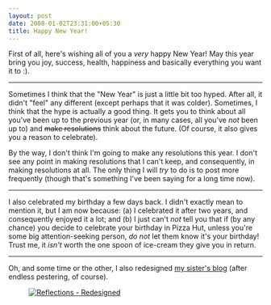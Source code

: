 ```yaml
---
layout: post
date: 2008-01-02T23:31:00+05:30
title: Happy New Year!
---
```


First of all, here's wishing all of you a *very* happy New Year! May this year bring you joy, success, health, happiness and basically everything you want it to :).

***

Sometimes I think that the "New Year" is just a little bit too hyped. After all, it didn't "feel" any different (except perhaps that it was colder). Sometimes, I think that the hype is actually a good thing. It gets you to think about all you've been up to the previous year (or, in many cases, all you've *not* been up to) and <del>make resolutions</del> think about the future. (Of course, it also gives you a reason to celebrate).

By the way, I don't think I'm going to make any resolutions this year. I don't see any point in making resolutions that I can't keep, and consequently, in making resolutions at all. The only thing I will *try* to do is to post more frequently (though that's something I've been saying for a long time now).

***

I also celebrated my birthday a few days back. I didn't exactly mean to mention it, but I am now because: (a) I celebrated it after two years, and consequently enjoyed it a lot; and (b) I just can't *not* tell you that if (by any chance) you decide to celebrate your birthday in Pizza Hut, unless you're some big attention-seeking person, *do not* let them know it's your birthday! Trust me, it *isn't* worth the one spoon of ice-cream they give you in return.

***

Oh, and some time or the other, I also redesigned [my sister's blog][1] (after endless pestering, of course).

<figure>
	<a rel="lightbox" href="http://lh6.googleusercontent.com/-WU6ug6duoZA/Uvc3jY8p_3I/AAAAAAAAA2I/kWFdfslQfVw/s1600/reflections.jpg">
		<img src="http://lh6.googleusercontent.com/-WU6ug6duoZA/Uvc3jY8p_3I/AAAAAAAAA2I/kWFdfslQfVw/s1600/reflections.jpg" alt="Reflections - Redesigned">
	</a>
</figure>

[1]: http://partingthesilk.blogspot.com/